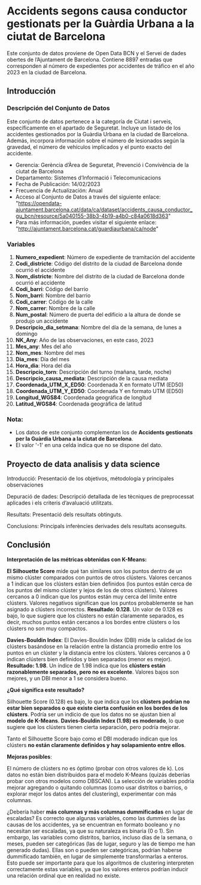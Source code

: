 # **Accidents segons causa conductor gestionats per la Guàrdia Urbana a la ciutat de Barcelona**

Este conjunto de datos proviene de Open Data BCN y el Servei de dades obertes de l’Ajuntament de Barcelona. Contiene 8897 entradas que corresponden al número de expedientes por accidentes de tráfico en el año 2023 en la ciudad de Barcelona.

## Introducción

### Descripción del Conjunto de Datos

Este conjunto de datos pertenece a la categoría de Ciutat i serveis, específicamente en el apartado de Seguretat. Incluye un listado de los accidentes gestionados por la Guàrdia Urbana en la ciudad de Barcelona. Además, incorpora información sobre el número de lesionados según la gravedad, el número de vehículos implicados y el punto exacto del accidente.

- Gerencia: Gerència d’Àrea de Seguretat, Prevenció i Convivència de la ciutat de Barcelona
- Departamento: Sistemes d’Informació i Telecomunicacions
- Fecha de Publicación: 14/02/2023
- Frecuencia de Actualización: Anual
- Acceso al Conjunto de Datos a través del siguiente enlace:
  "https://opendata-ajuntament.barcelona.cat/data/ca/dataset/accidents_causa_conductor_gu_bcn/resource/5a040155-38b3-4b19-a4b0-c84a0618d363"
- Para más información, puedes visitar el siguiente enlace:
    "http://ajuntament.barcelona.cat/guardiaurbana/ca/node"

### Variables

1. **Numero_expedient**: Número de expediente de tramitación del accidente
2. **Codi_districte**: Código del distrito de la ciudad de Barcelona donde ocurrió el accidente
3. **Nom_districte**: Nombre del distrito de la ciudad de Barcelona donde ocurrió el accidente
4. **Codi_barri**: Código del barrio
5. **Nom_barri**: Nombre del barrio
6. **Codi_carrer**: Código de la calle
7. **Nom_carrer**: Nombre de la calle
8. **Num_postal**: Número de puerta del edificio a la altura de donde se produjo un accidente
9. **Descripcio_dia_setmana**: Nombre del día de la semana, de lunes a domingo
10. **NK_Any**: Año de las observaciones, en este caso, 2023
11. **Mes_any**: Mes del año
12. **Nom_mes**: Nombre del mes
13. **Dia_mes**: Día del mes
14. **Hora_dia**: Hora del día
15. **Descripcio_torn**: Descripción del turno (mañana, tarde, noche)
16. **Descripcio_causa_mediata**: Descripción de la causa mediata
17. **Coordenada_UTM_X_ED50**: Coordenada X en formato UTM (ED50)
18. **Coordenada_UTM_Y_ED50**: Coordenada Y en formato UTM (ED50)
19. **Longitud_WGS84**: Coordenada geográfica de longitud
20. **Latitud_WGS84**: Coordenada geográfica de latitud

### Nota:

- Los datos de este conjunto complementan los de **Accidents gestionats per la Guàrdia Urbana a la ciutat de Barcelona**.
- El valor '-1' en una celda indica que no se dispone del dato.

## Proyecto de data analisis y data science 

Introducció: Presentació de los objetivos, métodología y principales observaciones
   
Depuració de dades: Descripció detallada de les tècniques de preprocessat aplicades i els criteris d’avaluació utilitzats.

Resultats: Presentació dels resultats obtinguts.

Conclusions: Principals inferències derivades dels resultats aconseguits.

## **Conclusión**

**Interpretación de las métricas obtenidas con K-Means:**

**El Silhouette Score** mide qué tan similares son los puntos dentro de un mismo clúster comparados con puntos de otros clústers.
    Valores cercanos a 1 indican que los clústers están bien definidos (los puntos están cerca de los puntos del mismo clúster y lejos de los de otros clústers).
    Valores cercanos a 0 indican que los puntos están muy cerca del límite entre clústers.
    Valores negativos significan que los puntos probablemente se han asignado a clústers incorrectos.
    **Resultado: 0.128**. Un valor de 0.128 es bajo, lo que sugiere que los clústers no están claramente separados, es decir, muchos puntos están cercanos a los bordes entre clústers o los clústers no son muy compactos.

**Davies-Bouldin Index**: El Davies-Bouldin Index (DBI) mide la calidad de los clústers basándose en la relación entre la distancia promedio entre los puntos en un clúster y la distancia entre los clústers.
    Valores cercanos a 0 indican clústers bien definidos y bien separados (menor es mejor).
    **Resultado: 1.98**. Un índice de 1.98 indica que los **clústers están razonablemente separados, pero no es excelente**. Valores bajos son mejores, y un DBI menor a 1 se considera bueno.

**¿Qué significa este resultado?**

Silhouette Score (0.128) es bajo, lo que indica que los **clústers podrían no estar bien separados o que existe cierta confusión en los bordes de los clústers**. Podría ser un indicio de que los datos no se ajustan bien al **modelo de K-Means**.
**Davies-Bouldin Index (1.98) es moderado**, lo que sugiere que los clústers tienen cierta separación, pero podría mejorar.

Tanto el Silhouette Score bajo como el DBI moderado indican que los clústers **no están claramente definidos y hay solapamiento entre ellos**. 

**Mejoras posibles**:

El número de clústers no es óptimo (probar con otros valores de k).
Los datos no están bien distribuidos para el modelo K-Means (quizás deberías probar con otros modelos como DBSCAN).
La selección de variables podría mejorar agregando o quitando columnas (como usar distritos o barrios, o explorar mejor los datos antes del clustering), experimentar con más columnas.

¿Debería haber **más columnas y más columnas dummificadas** en lugar de escaladas? Es correcto que algunas variables, como las dummies de las causas de los accidentes, ya se encuentran en formato booleano y no necesitan ser escaladas, ya que su naturaleza es binaria (0 o 1). Sin embargo, las variables como distritos, barrios, incluso días de la semana, o meses, pueden ser categóricas (las de lugar, seguro y las de tiempo me han generado dudas). Ellas son o pueden ser categóricas, podrían haberse dummificado también, en lugar de simplemente transformarlas a enteros. Esto puede ser importante para que los algoritmos de clustering interpreten correctamente estas variables, ya que los valores enteros podrían inducir una relación ordinal que en realidad no existe.
